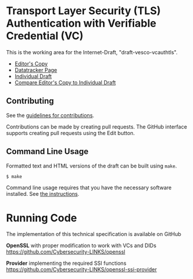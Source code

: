 # Transport Layer Security (TLS) Authentication with Verifiable Credential (VC)

This is the working area for the Internet-Draft, "draft-vesco-vcauthtls".

* [Editor's Copy](https://Cybersecurity-LINKS.github.io/draft-vesco-vcauthtls/#go.draft-vesco-vcauthtls.html)
* [Datatracker Page](https://datatracker.ietf.org/doc/draft-vesco-vcauthtls)
* [Individual Draft](https://datatracker.ietf.org/doc/html/draft-vesco-vcauthtls)
* [Compare Editor's Copy to Individual Draft](https://Cybersecurity-LINKS.github.io/draft-vesco-vcauthtls/#go.draft-vesco-vcauthtls.diff)


## Contributing

See the
[guidelines for contributions](https://github.com/Cybersecurity-LINKS/draft-vesco-vcauthtls/blob/main/CONTRIBUTING.md).

Contributions can be made by creating pull requests.
The GitHub interface supports creating pull requests using the Edit button.


## Command Line Usage

Formatted text and HTML versions of the draft can be built using `make`.

```sh
$ make
```

Command line usage requires that you have the necessary software installed.  See
[the instructions](https://github.com/martinthomson/i-d-template/blob/main/doc/SETUP.md).

# Running Code
The implementation of this technical specification is available on GitHub

**OpenSSL** with proper modification to work with VCs and DIDs 
https://github.com/Cybersecurity-LINKS/openssl

**Provider** implementing the required SSI functions
https://github.com/Cybersecurity-LINKS/openssl-ssi-provider
